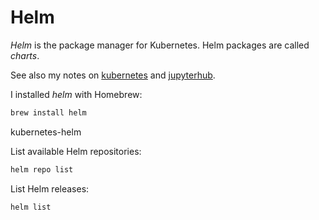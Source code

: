 # Helm

*Helm* is the package manager for Kubernetes.
Helm packages are called *charts*.

See also my notes on [kubernetes](./kubernetes.md) and [jupyterhub](./jupyterhub.md).

I installed *helm* with Homebrew:
```bash
brew install helm
```

kubernetes-helm

List available Helm repositories:
```bash
helm repo list
```

List Helm releases:
```bash
helm list
```
